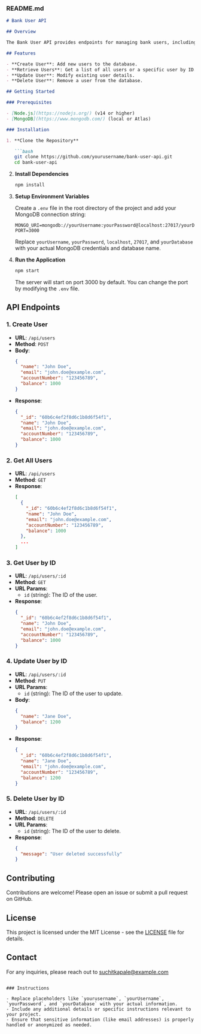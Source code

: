 

### README.md

```markdown
# Bank User API

## Overview

The Bank User API provides endpoints for managing bank users, including creating, retrieving, updating, and deleting user records. This API is built using Node.js, Express, and MongoDB with Mongoose. It uses `dotenv` for configuration and provides a RESTful interface for user management.

## Features

- **Create User**: Add new users to the database.
- **Retrieve Users**: Get a list of all users or a specific user by ID.
- **Update User**: Modify existing user details.
- **Delete User**: Remove a user from the database.

## Getting Started

### Prerequisites

- [Node.js](https://nodejs.org/) (v14 or higher)
- [MongoDB](https://www.mongodb.com/) (local or Atlas)

### Installation

1. **Clone the Repository**

   ```bash
   git clone https://github.com/yourusername/bank-user-api.git
   cd bank-user-api
   ```

2. **Install Dependencies**

   ```bash
   npm install
   ```

3. **Setup Environment Variables**

   Create a `.env` file in the root directory of the project and add your MongoDB connection string:

   ```plaintext
   MONGO_URI=mongodb://yourUsername:yourPassword@localhost:27017/yourDatabase
   PORT=3000
   ```

   Replace `yourUsername`, `yourPassword`, `localhost`, `27017`, and `yourDatabase` with your actual MongoDB credentials and database name.

4. **Run the Application**

   ```bash
   npm start
   ```

   The server will start on port 3000 by default. You can change the port by modifying the `.env` file.

## API Endpoints

### 1. Create User

- **URL**: `/api/users`
- **Method**: `POST`
- **Body**:
  ```json
  {
    "name": "John Doe",
    "email": "john.doe@example.com",
    "accountNumber": "123456789",
    "balance": 1000
  }
  ```
- **Response**:
  ```json
  {
    "_id": "60b6c4ef2f8d6c1b8d6f54f1",
    "name": "John Doe",
    "email": "john.doe@example.com",
    "accountNumber": "123456789",
    "balance": 1000
  }
  ```

### 2. Get All Users

- **URL**: `/api/users`
- **Method**: `GET`
- **Response**:
  ```json
  [
    {
      "_id": "60b6c4ef2f8d6c1b8d6f54f1",
      "name": "John Doe",
      "email": "john.doe@example.com",
      "accountNumber": "123456789",
      "balance": 1000
    },
    ...
  ]
  ```

### 3. Get User by ID

- **URL**: `/api/users/:id`
- **Method**: `GET`
- **URL Params**:
  - `id` (string): The ID of the user.
- **Response**:
  ```json
  {
    "_id": "60b6c4ef2f8d6c1b8d6f54f1",
    "name": "John Doe",
    "email": "john.doe@example.com",
    "accountNumber": "123456789",
    "balance": 1000
  }
  ```

### 4. Update User by ID

- **URL**: `/api/users/:id`
- **Method**: `PUT`
- **URL Params**:
  - `id` (string): The ID of the user to update.
- **Body**:
  ```json
  {
    "name": "Jane Doe",
    "balance": 1200
  }
  ```
- **Response**:
  ```json
  {
    "_id": "60b6c4ef2f8d6c1b8d6f54f1",
    "name": "Jane Doe",
    "email": "john.doe@example.com",
    "accountNumber": "123456789",
    "balance": 1200
  }
  ```

### 5. Delete User by ID

- **URL**: `/api/users/:id`
- **Method**: `DELETE`
- **URL Params**:
  - `id` (string): The ID of the user to delete.
- **Response**:
  ```json
  {
    "message": "User deleted successfully"
  }
  ```

## Contributing

Contributions are welcome! Please open an issue or submit a pull request on GitHub.

## License

This project is licensed under the MIT License - see the [LICENSE](LICENSE) file for details.

## Contact

For any inquiries, please reach out to suchitkapale@example.com

```

### Instructions

- Replace placeholders like `yourusername`, `yourUsername`, `yourPassword`, and `yourDatabase` with your actual information.
- Include any additional details or specific instructions relevant to your project.
- Ensure that sensitive information (like email addresses) is properly handled or anonymized as needed.
